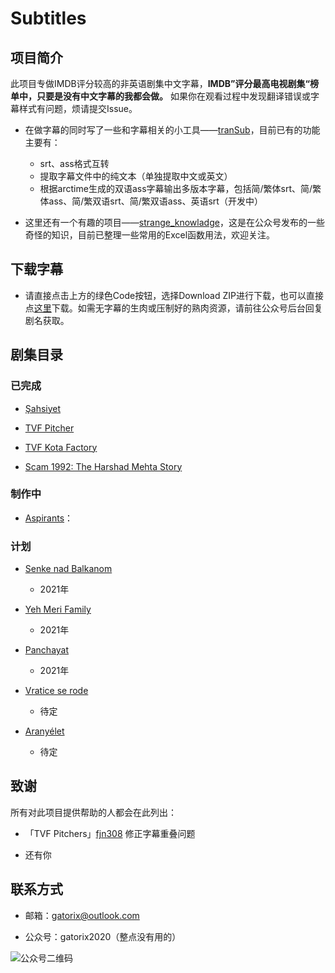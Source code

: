 # Subtitles

## 项目简介

此项目专做IMDB评分较高的非英语剧集中文字幕，**IMDB”评分最高电视剧集“榜单中，只要是没有中文字幕的我都会做。** 如果你在观看过程中发现翻译错误或字幕样式有问题，烦请提交Issue。
  
+ 在做字幕的同时写了一些和字幕相关的小工具——[tranSub](https://github.com/Gatorix/tranSub)，目前已有的功能主要有：
  + srt、ass格式互转
  + 提取字幕文件中的纯文本（单独提取中文或英文）
  + 根据arctime生成的双语ass字幕输出多版本字幕，包括简/繁体srt、简/繁体ass、简/繁双语srt、简/繁双语ass、英语srt（开发中）

+ 这里还有一个有趣的项目——[strange_knowladge](https://github.com/Gatorix/strange_knowladge)，这是在公众号发布的一些奇怪的知识，目前已整理一些常用的Excel函数用法，欢迎关注。

## 下载字幕

+ 请直接点击上方的绿色Code按钮，选择Download ZIP进行下载，也可以直接点[这里](https://github.com/Gatorix/subtitles/archive/master.zip)下载。如需无字幕的生肉或压制好的熟肉资源，请前往公众号后台回复剧名获取。

## 剧集目录

### 已完成

+ [Şahsiyet](https://www.imdb.com/title/tt7920978/)

+ [TVF Pitcher](https://www.imdb.com/title/tt4742876/)
  
+ [TVF Kota Factory](https://www.imdb.com/title/tt9432978/)
  
+ [Scam 1992: The Harshad Mehta Story](https://www.imdb.com/title/tt12392504/)
  
### 制作中

+ [Aspirants](https://www.imdb.com/title/tt14392248/)：

### 计划
  
+ [Senke nad Balkanom](https://www.imdb.com/title/tt6108262/)
  + 2021年

+ [Yeh Meri Family](https://www.imdb.com/title/tt8595766/)
  + 2021年

+ [Panchayat](https://www.imdb.com/title/tt12004706/)
  + 2021年

+ [Vratice se rode](https://www.imdb.com/title/tt1043822/)
  + 待定
  
+ [Aranyélet](https://www.imdb.com/title/tt5099020/)
  + 待定
  
## 致谢

所有对此项目提供帮助的人都会在此列出：

+ 「TVF Pitchers」[fjn308](https://github.com/fjn308) 修正字幕重叠问题

+ 还有你
  
## 联系方式

+ 邮箱：gatorix@outlook.com

+ 公众号：gatorix2020（整点没有用的）
  
![公众号二维码](https://i.loli.net/2020/12/01/kUpPoLGzT2Q9Rhu.jpg)
